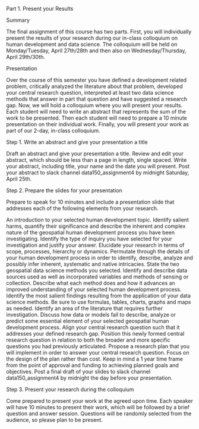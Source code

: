 Part 1. Present your Results

Summary

The final assignment of this course has two parts. First, you will individually present the results of your research during our in-class colloquium on human development and data science. The colloquium will be held on Monday/Tuesday, April 27th/28th and then also on Wednesday/Thursday, April 29th/30th.

Presentation

Over the course of this semester you have defined a development related problem, critically analyzed the literature about that problem, developed your central research question, interpreted at least two data science methods that answer in part that question and have suggested a research gap. Now, we will hold a colloquium where you will present your results. Each student will need to write an abstract that represents the sum of the work to be presented. Then each student will need to prepare a 10 minute presentation on their individual work. Finally, you will present your work as part of our 2-day, in-class colloquium.

Step 1. Write an abstract and give your presentation a title

Draft an abstract and give your presentation a title. Review and edit your abstract, which should be less than a page in length, single spaced. Write your abstract, including title, your name and the date you will present. Post your abstract to slack channel data150_assignment4 by midnight Saturday, April 25th.

Step 2. Prepare the slides for your presentation

Prepare to speak for 10 minutes and include a presentation slide that addresses each of the following elements from your research.

An introduction to your selected human development topic. Identify salient harms, quantify their significance and describe the inherent and complex nature of the geospatial human development process you have been investigating. Identify the type of inquiry you have selected for your investigation and justify your answer. Elucidate your research in terms of scope, processes, hierarchy or dynamics. Permutate through the details of your human development process in order to identify, describe, analyze and possibly infer inherent, systematic and native intricacies.
State the two geospatial data science methods you selected. Identify and describe data sources used as well as incorporated variables and methods of sensing or collection. Describe what each method does and how it advances an improved understanding of your selected human development process. Identify the most salient findings resulting from the application of your data science methods. Be sure to use formulas, tables, charts, graphs and maps as needed.
Identify an area of the literature that requires further investigation. Discuss how data or models fail to describe, analyze or predict some essential element of your selected geospatial human development process. Align your central research question such that it addresses your defined research gap. Position this newly formed central research question in relation to both the broader and more specific questions you had previously articulated.
Propose a research plan that you will implement in order to answer your central research question. Focus on the design of the plan rather than cost. Keep in mind a 1 year time frame from the point of approval and funding to achieving planned goals and objectives.
Post a final draft of your slides to slack channel data150_assignment4 by midnight the day before your presentation.

Step 3. Present your research during the colloquium

Come prepared to present your work at the agreed upon time. Each speaker will have 10 minutes to present their work, which will be followed by a brief question and answer session. Questions will be randomly selected from the audience, so please plan to be present.
